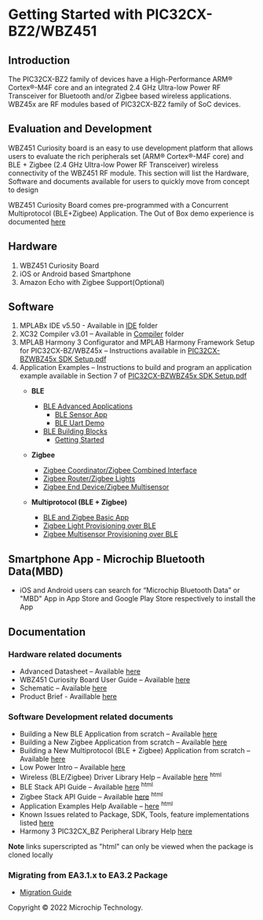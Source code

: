 # Getting Started with PIC32CX-BZ2/WBZ451

## Introduction

The PIC32CX-BZ2 family of devices have a High-Performance ARM® Cortex®-M4F core and an integrated 2.4 GHz Ultra-low Power RF Transceiver for Bluetooth and/or Zigbee based wireless applications.
WBZ45x are RF modules based of PIC32CX-BZ2 family of SoC devices.

## Evaluation and Development

WBZ451 Curiosity board is an easy to use development platform that allows users to evaluate the rich peripherals set (ARM® Cortex®-M4F core) and BLE + Zigbee (2.4 GHz Ultra-low Power RF Transceiver) wireless connectivity of the WBZ451 RF module. This section will list the Hardware, Software and documents available for users to quickly move from concept to design

WBZ451 Curiosity Board comes pre-programmed with a Concurrent Multiprotocol (BLE+Zigbee) Application. The Out of Box demo experience is documented [here](OOBE%20BLE%20Zigbee%20App.pdf) 

## Hardware

1. WBZ451 Curiosity Board
2. iOS or Android based Smartphone
3. Amazon Echo with Zigbee Support(Optional)

## Software

1. MPLABx IDE v5.50 - Available in [IDE](MPLAB%20X%20IDE) folder
2. XC32 Compiler v3.01 – Available in [Compiler](Compiler) folder
3. MPLAB Harmony 3 Configurator and MPLAB Harmony Framework Setup for PIC32CX-BZ/WBZ45x – Instructions available in [PIC32CX-BZWBZ45x SDK Setup.pdf](Documentation/PIC32CX-BZWBZ45x%20SDK%20Setup.pdf)
4. Application Examples – Instructions to build and program an application example available in Section 7 of [PIC32CX-BZWBZ45x SDK Setup.pdf](Documentation/PIC32CX-BZWBZ45x%20SDK%20Setup.pdf)
	- **BLE**

		- [BLE Advanced Applications](H3/wireless_apps_pic32cxbz2_wbz45/apps/ble/advanced_applications/ble_uart_demo)
			- [BLE Sensor App](H3/wireless_apps_pic32cxbz2_wbz45/apps/ble/advanced_applications/ble_sensor_app)
			- [BLE Uart Demo](H3/wireless_apps_pic32cxbz2_wbz45/apps/ble/advanced_applications/ble_uart_demo)
		- [BLE Building Blocks](H3/wireless_apps_pic32cxbz2_wbz45/apps/ble/building_blocks)
			- [Getting Started](H3/wireless_apps_pic32cxbz2_wbz45/apps/ble/building_blocks/readme.md)

	- **Zigbee**
		- [Zigbee Coordinator/Zigbee Combined Interface](H3/wireless_apps_pic32cxbz2_wbz45/apps/zigbee/zigbee_combined_interface)
		- [Zigbee Router/Zigbee Lights](H3/wireless_apps_pic32cxbz2_wbz45/apps/zigbee/zigbee_lights)
		- [Zigbee End Device/Zigbee Multisensor](H3/wireless_apps_pic32cxbz2_wbz45/apps/zigbee/zigbee_multisensor)

	- **Multiprotocol (BLE + Zigbee)**
		- [BLE and Zigbee Basic App](H3/wireless_apps_pic32cxbz2_wbz45/apps/multiprotocol/ble_zigbee_basic)
		- [Zigbee Light Provisioning over BLE](H3/wireless_apps_pic32cxbz2_wbz45/apps/multiprotocol/ble_zigbee_light_prov)
		- [Zigbee Multisensor Provisioning over BLE](H3/wireless_apps_pic32cxbz2_wbz45/apps/multiprotocol/ble_zigbee_multiSensor_prov)

## Smartphone App - Microchip Bluetooth Data(MBD)

- iOS and Android users can search for “Microchip Bluetooth Data” or "MBD" App in App Store and Google Play Store respectively to install the App

## Documentation

### Hardware related documents

- Advanced Datasheet – Available [here](Documentation)
- WBZ451 Curiosity Board User Guide – Available [here](Documentation)
- Schematic – Available [here](Documentation/Schematics)
- Product Brief - Availlable [here](Documentation)

### Software Development related documents

- Building a New BLE Application from scratch – Available [here](H3/wireless_apps_pic32cxbz2_wbz45/apps/ble/building_blocks/readme.md)
- Building a New Zigbee Application from scratch – Available [here](H3/wireless_apps_pic32cxbz2_wbz45/apps/zigbee/zigbee_project_generation.md)
- Building a New Multiprotocol (BLE + Zigbee) Application from scratch – Available [here](H3/wireless_apps_pic32cxbz2_wbz45/apps/multiprotocol/ble_zigbee_basic/readme.md)
- Low Power Intro – Available [here](H3/wireless_apps_pic32cxbz2_wbz45/apps/docs/lowpower.md)
- Wireless (BLE/Zigbee) Driver Library Help – Available [here](H3/wireless/docs/index.html) <sup>html</sup>
- BLE Stack API Guide – Available [here](H3/wireless/driver/ble/docs/html/modules.html) <sup>html</sup>
- Zigbee Stack API Guide – Available [here](H3/wireless/driver/zigbee/docs/html/modules.html) <sup>html</sup>
- Application Examples Help Available – [here](H3/wireless_apps_pic32cxbz2_wbz45/docs/apps/readme.html) <sup>html</sup>
- Known Issues related to Package, SDK, Tools, feature implementations listed [here](Documentation/Known%20Issues.pdf)
- Harmony 3 PIC32CX_BZ Peripheral Library Help [here](https://microchip-mplab-harmony.github.io/csp/05544.html)

**Note** links superscripted as "html" can only be viewed when the package is cloned locally

### Migrating from EA3.1.x to EA3.2 Package

- [Migration Guide](Documentation/Migration%20Guide_EA3_1_x%20package%20to%20EA3_2%20package.pdf)

Copyright © 2022 Microchip Technology.
